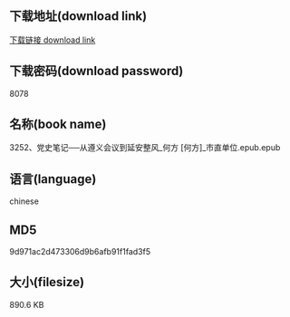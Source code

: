 ## 下载地址(download link)
[下载链接 download link](https://voluble-croquembouche-d321dc.netlify.app/?s=3252%E3%80%81%E5%85%9A%E5%8F%B2%E7%AC%94%E8%AE%B0%E2%94%80%E2%94%80%E4%BB%8E%E9%81%B5%E4%B9%89%E4%BC%9A%E8%AE%AE%E5%88%B0%E5%BB%B6%E5%AE%89%E6%95%B4%E9%A3%8E_%E4%BD%95%E6%96%B9+%5B%E4%BD%95%E6%96%B9%5D_%E5%B8%82%E7%9B%B4%E5%8D%95%E4%BD%8D.epub)

## 下载密码(download password)
8078

## 名称(book name)
3252、党史笔记──从遵义会议到延安整风_何方 [何方]_市直单位.epub.epub

## 语言(language)
chinese

## MD5
9d971ac2d473306d9b6afb91f1fad3f5

## 大小(filesize)
890.6 KB
